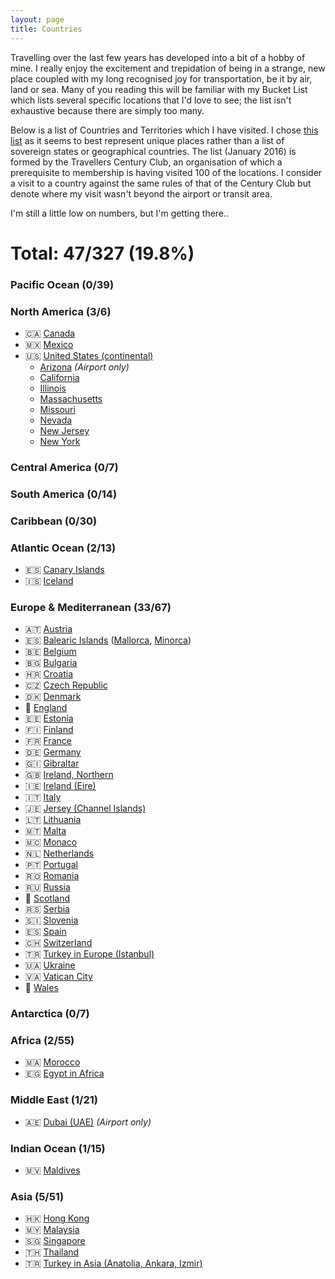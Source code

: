 ```yaml
---
layout: page
title: Countries
---
```


Travelling over the last few years has developed into a bit of a hobby of mine. I really enjoy the excitement and trepidation of being in a strange, new place coupled with my long recognised joy for transportation, be it by air, land or sea. Many of you reading this will be familiar with my Bucket List which lists several specific locations that I'd love to see; the list isn't exhaustive because there are simply too many.

Below is a list of Countries and Territories which I have visited. I chose [this list][1] as it seems to best represent unique places rather than a list of sovereign states or geographical countries. The list (January 2016) is formed by the Travellers Century Club, an organisation of which a prerequisite to membership is having visited 100 of the locations. I consider a visit to a country against the same rules of that of the Century Club but denote where my visit wasn't beyond the airport or transit area.

I'm still a little low on numbers, but I'm getting there..

Total: 47/327 (19.8%)
=============


### Pacific Ocean (0/39)

### North America (3/6)

* 🇨🇦 [Canada](/tag/canada)
* 🇲🇽 [Mexico](/tag/mexico)
* 🇺🇸 [United States (continental)](/tag/united-states)
  * [Arizona](/tag/arizona) *(Airport only)*
  * [California](/tag/acalifornia)
  * [Illinois](/tag/illinois)
  * [Massachusetts](/tag/massachusetts)
  * [Missouri](/tag/missouri)
  * [Nevada](/tag/nevada)
  * [New Jersey](/tag/new-jersey)
  * [New York](/tag/new-york)

### Central America (0/7)

### South America (0/14)

### Caribbean (0/30)

### Atlantic Ocean (2/13)

* 🇪🇸 [Canary Islands](/tag/canary-islands)
* 🇮🇸 [Iceland](/tag/iceland)

### Europe & Mediterranean (33/67)

* 🇦🇹 [Austria](/tag/austria)
* 🇪🇸 [Balearic Islands](/tag/balearic-islands) ([Mallorca](/tag/mallorca), [Minorca](/tag/minorca))
* 🇧🇪 [Belgium](/tag/belgium)
* 🇧🇬 [Bulgaria](/tag/bulgaria)
* 🇭🇷 [Croatia](/tag/croatia)
* 🇨🇿 [Czech Republic](/tag/czech-republic)
* 🇩🇰 [Denmark](/tag/denmark)
* 🏴󠁧󠁢󠁥󠁮󠁧󠁿 [England](/tag/england)
* 🇪🇪 [Estonia](/tag/estonia)
* 🇫🇮 [Finland](/tag/finland)
* 🇫🇷 [France](/tag/france)
* 🇩🇪 [Germany](/tag/germany)
* 🇬🇮 [Gibraltar](/tag/gibraltar)
* 🇬🇧 [Ireland, Northern](/tag/ireland)
* 🇮🇪 [Ireland (Eire)](/tag/ireland)
* 🇮🇹 [Italy](/tag/italy)
* 🇯🇪 [Jersey (Channel Islands)](/tag/jersey)
* 🇱🇹 [Lithuania](/tag/lithuania)
* 🇲🇹 [Malta](/tag/malta)
* 🇲🇨 [Monaco](/tag/monaco)
* 🇳🇱 [Netherlands](/tag/netherlands)
* 🇵🇹 [Portugal](/tag/portugal)
* 🇷🇴 [Romania](/tag/romania)
* 🇷🇺 [Russia](/tag/russia)
* 🏴󠁧󠁢󠁳󠁣󠁴󠁿 [Scotland](/tag/scotland)
* 🇷🇸 [Serbia](/tag/serbia)
* 🇸🇮 [Slovenia](/tag/slovenia)
* 🇪🇸 [Spain](/tag/spain)
* 🇨🇭 [Switzerland](/tag/switzerland)
* 🇹🇷 [Turkey in Europe (Istanbul)](/tag/turkey)
* 🇺🇦 [Ukraine](/tag/ukraine)
* 🇻🇦 [Vatican City](/tag/vatican-city)
* 🏴󠁧󠁢󠁷󠁬󠁳󠁿 [Wales](/tag/wales)

### Antarctica (0/7)

### Africa (2/55)

* 🇲🇦 [Morocco](/tag/morocco)
* 🇪🇬 [Egypt in Africa](/tag/egypt)

### Middle East (1/21)

* 🇦🇪 [Dubai (UAE)](/tag/dubai) *(Airport only)*

### Indian Ocean (1/15)

* 🇲🇻 [Maldives](/tag/maldives)

### Asia (5/51)

* 🇭🇰 [Hong Kong](/tag/hong-kong)
* 🇲🇾 [Malaysia](/tag/malaysia)
* 🇸🇬 [Singapore](/tag/singapore)
* 🇹🇭 [Thailand](/tag/thailand)
* 🇹🇷 [Turkey in Asia (Anatolia, Ankara, Izmir)](/tag/turkey)

[1]: http://travelerscenturyclub.org/countries-and-territories
